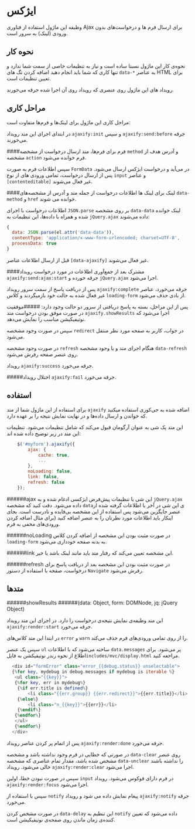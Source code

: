 ایژکس
===
وظیفه این ماژول استفاده از فناوری Ajax برای ارسال فرم ها و درخواست‌های بدون ورودی (لینک) به سرور است.

نحوه کار
---
نحوه‌ی کار این ماژول نسبتا ساده است و نیاز به تنظیمات خاصی از سمت شما ندارد و تنها کاری که شما باید انجام دهید اضافه کردن تگ های `data-*` به عناصر HTML برای تعیین تنظیمات است.

رویداد های این ماژول روی عنصری که رویداد روی آن اجرا شده جرقه می‌خورند.

مراحل کاری
---
مراحل کاری این ماژول برای لینک‌ها و فرم‌ها متفاوت است:

در ابتدای اجرای این متد رویداد `ajaxify:init` و سپس `ajaxify:send:before` جرقه می‌خورند.

####فرم
برای فرم‌ها، متد ارسال درخواست از مشخصه `method` و آدرس هدف از مشخصه `action` فرم خوانده
می‌شود.

سپس اطلاعات فرم به صورت `FormData` در می‌آید و درخواست ایژکس ارسال می‌شود. پس از ارسال درخواست، تمامی ورودی های از نوع `input` و عناصر `[contenteditable]` غیر فعال می‌شوند.

####لینک
برای لینک ها اطلاعات درخواست از جمله متد و آدرس از مشخصه‌های `data-method` و `href` خوانده می  شوند.

اطلاعات درخواست با اجرای `JSON.parse` بر روی مشخصه `data-data` لینک خوانده شده و همراه با داده‌ها، این تنظیمات به `jQuery.ajax` داده می‌شوند:

```javascript
{
  data: JSON.parse(el.attr('data-data')),
  contentType: 'application/x-www-form-urlencoded; charset=UTF-8',
  processData: true
}
```
قبل از ارسال اطلاعات عناصر `[data-ajaxify]` غیر فعال می‌شوند.

####مشترک
بعد از جمع‌آوری اطلاعات در مورد درخواست رویداد `ajaxify:send:ajax:start‍` جرقه خورده و `jQuery.ajax` اجرا می‌شود.

پس از دریافت پاسخ از سمت سرور رویداد `ajaxify:complete` جرقه می‌خورد،  عناصر غیر فعال شده به حالت خود باز‌میگردند و کلاس ‍`loading-form` از بادی حذف می‌شود.

پس از این مراحل، بسته به پاسخ دریافتی از سرور دو حالت وجود دارد:
#####موفقیت
در صورت موفق بودن درخواست متد `ajaxify.showResults` اجرا می‌شود که نوتیفیکیشن مناسب را نمایش می‌دهد.

سپس در صورت وجود مشخصه `redirect` در جواب، کاربر به صفحه مورد نظر منتقل می‌شود.

در صورت وجود مشخصه `refresh` هنگام اجرای متد و یا وجود مشخصه `data-refresh` روی عنصر صفحه رفرش می‌شود.

رویداد `ajaxify:success` جرقه می‌خورد.

#####اختلال
رویداد `ajaxify:fail` جرقه می‌خورد.

استفاده
---
برای استفاده از این ماژول شما از متد `ajaxify` اضافه شده به جی‌کوری استفاده میکنید که خواندن و ارسال داده‌ها و در نهایت نمایش نتیجه را بر عهده دارد.

این متد یک شی به عنوان آرگومان قبول می‌کند که شامل تنظیمات می‌شود. تنظیمات این متد در زیر توضیح داده شده اند:

```javascript
    $('#myform').ajaxify({
        ajax: {
            cache: true,
            ...
        },
        noLoading: false,
        link: false,
        refresh: false
    });
```

######ajax
این شی با تنظیمات پیش‌فرض ایژکسی ادغام شده و به `jQuery.ajax ` داده می‌شود. دقت کنید که مشخصه `data`ی این شی در آخر با اطلاعات گرفته شده از عنصر جایگزین می‌شود پس استفاده از این مشخصه بی‌فایده و نادرست است.
بجای اینکار باید اطلاعات مورد نظرتان را به عنصر اضافه کنید (برای مثال اضافه کردن ورودی‌های مخفی به فرم.

######noLoading
در صورت مثبت بودن این مشخصه از اضافه کردن کلاس `loading-form` به بدنه صفحه خودداری می‌شود.

######link
این مشخصه تعیین می‌کند که رفتار متد باید مانند لینک باشد یا خیر.

######refresh
در صورت مثبت بودن این مشخصه بعد از دریافت پاسخ برای درخواست، صفحه با استفاده از دستور `Navigate` رفرش می‌شود.

متد‌ها
---

######showResults
######(data: Object, form: DOMNode, jq: jQuery Object)

این متد وظیفه‌ی نمایش نتیجه‌ی درخواست را دارد. در اجرای این متد رویداد `ajaxify:render:start` جرقه می‌خورد.

در ابتدا این متد کلاس‌های `error` و `warn` را از روی تمامی ورودی‌های فرم حذف می‌کند.

سپس یک عنصر `ul` ساخته می‌شود که با اطلاعات `data.messages` پر می‌شود. برای اطلاع از نحوه رندر نوتیفیکشن به فایل`includes/mvc/display.html` مراجعه کنید.

```php
  <div id="formError" class="error_{{debug.status}} unselectable">
  {%for key, mydebug in debug.messages if mydebug is iterable %}
   <ul class="{{key}}">
   {%for key, err in mydebug%}
    {%if err.title is defined%}
        <li class="{{err.group}} {{err.redirect}}">{{err.title}}</li>
    {%else%}
        <li class="n_{{key}}">{{err}}</li>
    {%endif%}
   {%endfor%}
   </ul>
   {%endfor%}
  </div>
```

پس از اتمام پر کردن عناصر رویداد `ajaxify:render:done` جرقه می‌خورد.

در صورتی که خطایی در فرم وجود نداشته باشد و مشخصه `data-clear` روی عنصر مشخص شده باشد، مقدار تمام عناصری که مشخصه `data-unclear` را نداشته باشند خالی می‌شود. رویداد `ajaxify:render:clear` اجرا می‌شود.

سپس در صورت نبودن خطا، اولین ‍`input` در فرم دارای فوکوس می‌شود. رویداد `ajaxify:render:focus` اجرا می‌شود.

سپس با استفاده از `notify` پیغام نمایش داده می شود و رویداد `ajaxify:notify` جرقه می‌خورد.

در صورت مشخص کردن `data-delay` این تنظیم به `notify` داده می‌شود که تعیین کننده‌ی زمان ماندن روی صفحه‌ی نوتیفیکیشن است.
